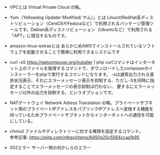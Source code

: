 - VPCとは
 Virtual Private Cloud の略。


- Yum（Yellowdog Updater Modified/ ヤム）」とは
 LinuxのRedHat系ディストリビューション（CentOSやFedoraなど）で利用されるパッケージ管理ツールです。Debian系ディストリビューション（Ubuntuなど）で利用される「APT」に相当するものです。


- amazon-linux-extrasとは
 あらかじめAWSでインストールされているソフトウェアを起動させることで簡単に利用できるシステムです

- curl -sS https://getcomposer.org/installer | php
 curlコマンドはインターネット上のファイルを取得するコマンドで、ダウンロードしたcomposerのインストーラーをphpで実行するコマンドになります。
 -sは通常出力される進捗状況表示、それにエラーメッセージ表示を抑制する、ただし-Sを同時に指定することでエラーメッセージの表示抑制は行わない、
 要するにエラーメッセージ以外の出力を抑制する、というオプションです。


- NATゲートウェイ
 Network Adress Translation の略。プライベートサブネット側のプライベートIPアドレスをパブリックIPアドレスへ変換する機能を持っているためプライベートサブネットからインターネットへの通信を可能にしている。

- chmod
 ファイルやディレクトリーに対する権限を設定するコマンド。<br>
 参考記事: https://qiita.com/ntkgcj/items/6450e25c5564ccaa1b95
 
- 502エラー
  サーバー側の何かしらのエラー
